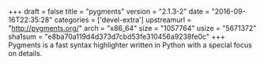 +++
draft = false
title = "pygments"
version = "2.1.3-2"
date = "2016-09-16T22:35:28"
categories = ['devel-extra']
upstreamurl = "http://pygments.org/"
arch = "x86_64"
size = "1057764"
usize = "5671372"
sha1sum = "e8ba70a119d4d373d7cbd53fe310456a9238fe0c"
+++
Pygments is a fast syntax highlighter written in Python with a special focus on details.
